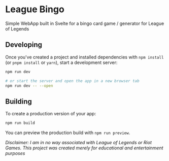# League Bingo

Simple WebApp built in Svelte for a bingo card game / generator for League of Legends

## Developing

Once you've created a project and installed dependencies with `npm install` (or `pnpm install` or `yarn`), start a development server:

```bash
npm run dev

# or start the server and open the app in a new browser tab
npm run dev -- --open
```

## Building

To create a production version of your app:

```bash
npm run build
```

You can preview the production build with `npm run preview`.

*Disclaimer: I am in no way associated with League of Legends or Riot Games. This project was created merely for educational and entertainment purposes*
